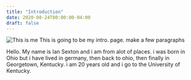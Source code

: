 ```yaml
---
title: "Introduction"
date: 2020-08-24T00:00:00-04:00
draft: false
---
```

![This is me](https://upbeat-lalande-92e106.netlify.app/me.jpg/)
This is going to be my intro. page. make a few paragraphs

Hello. My name is Ian Sexton and i am from alot of places. i was born in Ohio but i have lived in germany, then back to ohio, then finally in Georgetown, Kentucky. i am 20 years old and i go to the University of Kentucky.
